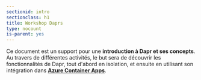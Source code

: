 ```yaml
---
sectionid: intro
sectionclass: h1
title: Workshop Daprs
type: nocount
is-parent: yes
---
```


Ce document est un support pour une **introduction à Dapr et ses concepts**. Au travers de différentes activités, le but sera de découvrir les fonctionnalités de Dapr, tout d'abord en isolation, et ensuite en utilisant son intégration dans **[Azure Container Apps](https://azure.microsoft.com/en-us/services/container-apps/)**.
